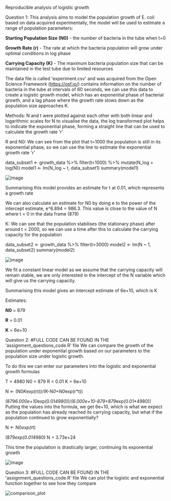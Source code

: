 Reproducible analysis of logistic growth


Question 1:
This analysis aims to model the population growth of E. coli based on data acquired experimentally, the model will be used to estimate a range of population parameters:

**Starting Population Size (N0)** - the number of bacteria in the tube when t=0

**Growth Rate (r)** - The rate at which the bacteria population will grow under optimal conditions in log phase

**Carrying Capacity (K)** - The maximum bacteria population size that can be maintained in the test tube due to limited resources

The data file is called 'experiment.csv' and was acquired from the Open Science Framework (https://osf.io/) contains information on the number of bacteria in the tube at intervals of 60 seconds, we can use this data to create a logistic growth model, which has an exponential phase of bacterial growth, and a lag phase where the growth rate slows down as the population size approaches K.

Methods:
N and t were plotted against each other with both linear and logarithmic scales for N to visualise the data, the log transformed plot helps to indicate the exponential phase, forming a straight line that can be used to calculate the growth rate 'r'

R and N0:
We can see from the plot that t=1000 the population is still in its exponential phase, so we can use the line to estimate the exponential growth rate 'r'

data_subset1 <- growth_data %>% filter(t<1000) %>% mutate(N_log = log(N))
model1 <- lm(N_log ~ t, data_subset1)
summary(model1)

![image](https://github.com/user-attachments/assets/8eb42aff-c56d-49a9-adad-4dc8f1c344bb)

Summarising this model provides an estimate for t at 0.01, which represents a growth rate

We can also calculate an estimate for N0 by doing e to the power of the intercept estimate, e^6.894 = 986.3. This value is close to the value of N where t = 0 in the data frame (879)

K:
We can see that the population stabilises (the stationary phase) after around t = 2000, so we can use a time after this to calculate the carrying capacity for the population

data_subset2 <- growth_data %>% filter(t>3000)
model2 <- lm(N ~ 1, data_subset2)
summary(model2)

![image](https://github.com/user-attachments/assets/a7b30f56-b357-4618-894e-746a636756ea)

We fit a constant linear model as we assume that the carrying capacity will remain stable, we are only interested in the intercept of the N variable which will give us the carrying capacity. 

Summarising this model gives an intercept estimate of 6e+10, which is K

Estimates:

**N0** = 879

**R** = 0.01

**K** = 6e+10








Question 2:
#FULL CODE CAN BE FOUND IN THE 'assignment_questions_code.R' file
We can compare the growth of the population under exponential growth based on our parameters to the population size under logistic growth. 

To do this we can enter our parameters into the logistic and exponential growth formulas 

T = 4980
N0 = 879
R = 0.01
K = 6e+10

N <- (N0*K*exp(r*t))/(K-N0+N0*exp(r*t))

(879*6.000e+10*exp(0.01*4980))/(6.000e+10-879+879*exp(0.01*4980))
Putting the values into the formula, we get 6e+10, which is what we expect as the population has already reached its carrying capacity, but what if the population continued to grow exponentially?

N <- N0*exp(r*t)

(879*exp(0.01*4980)
N = 3.73e+24

This time the population is drastically larger, continuing its exponential growth

![image](https://github.com/user-attachments/assets/8b6b7e08-0c90-4618-a569-e71b36451956)





Question 3:
#FULL CODE CAN BE FOUND IN THE 'assignment_questions_code.R' file
We can plot the logistic and exponential function together to see how they compare 

![comparison_plot](https://github.com/user-attachments/assets/7154b376-735e-4a6b-94f3-bfcee3737f79)

